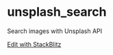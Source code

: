 # unsplash_search
Search images with Unsplash API

[Edit with StackBlitz](https://stackblitz.com/~/github.com/kaiyuncheng/unsplash_search)
